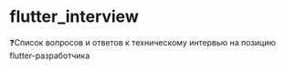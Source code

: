 # flutter_interview
❓Список вопросов и ответов к техническому интервью на позицию flutter-разработчика

